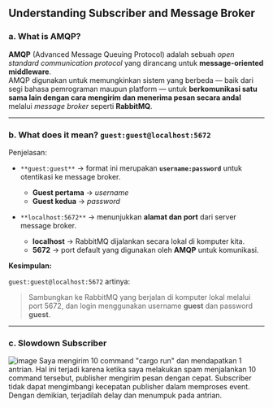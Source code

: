 ## Understanding Subscriber and Message Broker

### a. What is AMQP?

**AMQP** (Advanced Message Queuing Protocol) adalah sebuah *open standard communication protocol* yang dirancang untuk **message-oriented middleware**.  
AMQP digunakan untuk memungkinkan sistem yang berbeda — baik dari segi bahasa pemrograman maupun platform — untuk **berkomunikasi satu sama lain dengan cara mengirim dan menerima pesan secara andal** melalui *message broker* seperti **RabbitMQ**.

---

### b. What does it mean? `guest:guest@localhost:5672`

Penjelasan:

- `**guest:guest**` → format ini merupakan **`username:password`** untuk otentikasi ke message broker.
  - **Guest pertama** → *username*
  - **Guest kedua** → *password*

- `**localhost:5672**` → menunjukkan **alamat dan port** dari server message broker.
  - **localhost** → RabbitMQ dijalankan secara lokal di komputer kita.
  - **5672** → port default yang digunakan oleh **AMQP** untuk komunikasi.

 
 **Kesimpulan:**

`guest:guest@localhost:5672` artinya:

> Sambungkan ke RabbitMQ yang berjalan di komputer lokal melalui port 5672, dan login menggunakan username **guest** dan password **guest**.

---

### c. Slowdown Subscriber
![image](https://github.com/user-attachments/assets/aefce6bb-0834-4a73-97f1-90a2b0c90666)
Saya mengirim 10 command "cargo run" dan mendapatkan 1 antrian.
Hal ini terjadi karena ketika saya melakukan spam menjalankan 10 command tersebut, publisher mengirim pesan dengan cepat.
Subscriber tidak dapat mengimbangi kecepatan publisher dalam memproses event. 
Dengan demikian, terjadilah delay dan menumpuk pada antrian. 
